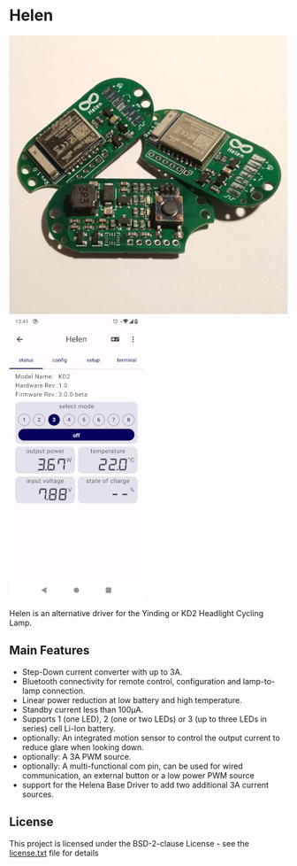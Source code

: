 # Helen

![Helen](Documentation/img/title_small.jpg) ![app](Documentation/img/title_app.png)

Helen is an alternative driver for the Yinding or KD2 Headlight Cycling Lamp.

## Main Features

- Step-Down current converter with up to 3A.
- Bluetooth connectivity for remote control, configuration and lamp-to-lamp connection.
- Linear power reduction at low battery and high temperature.
- Standby current less than 100µA.
- Supports 1 (one LED), 2 (one or two LEDs) or 3 (up to three LEDs in series) cell Li-Ion battery.
- optionally: An integrated motion sensor to control the output current to reduce glare when looking down.
- optionally: A 3A PWM source.
- optionally: A multi-functional com pin, can be used for wired communication, an external button or a low power PWM source
- support for the Helena Base Driver to add two additional 3A current sources.

## License

This project is licensed under the BSD-2-clause License - see the [license.txt](license.txt) file for details
